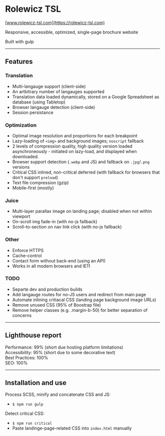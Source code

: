 # Rolewicz TSL

[www.rolewicz-tsl.com](https://rolewicz-tsl.com)

Responsive, accessible, optimized, single-page brochure website

Built with gulp

---

## Features

### Translation

- Multi-langauge support (client-side)
- An artbitrary number of langauges supported
- Translation data loaded dynamically, stored on a Google Spreadsheet as database (using Tabletop)
- Browser langauge detection (client-side)
- Session persistance

### Optimization

- Optimal image resolution and proportions for each breakpoint
- Lazy-loading of `<img>` and background images; `noscript` fallback
- 2 levels of compression quality, high quality version loaded asynchroneously - initiated on lazy-load, and displayed when downloaded.
- Browser support detection (`.webp` and JS) and fallback on `.jpg`/`.png` versions
- Critical CSS inlined, non-critical deferred (with fallback for browsers that don't support `preload`)
- Text file compression (gzip)
- Mobile-first (mostly)

### Juice

- Multi-layer parallax image on landing page; disabled when not within viewport
- On-scroll img fade-in (with no-js fallback)
- Scroll-to-section on nav link click (with no-js fallback)

### Other

- Enforce HTTPS
- Cache-control
- Contact form without back-end (using an API)
- Works in all modern browsers and IE11

### TODO

- Separte dev and production builds
- Add langauge routes for no-JS users and redirect from main page
- Automate inlining critiacal CSS (landing page background image URLs)
- Remove unused CSS (95% of Boostrap file)
- Remove helper classes (e.g. .margin-b-50) for better separation of concerns

---

## Lighthouse report

Performance: 99% (short due hosting platform limitations)  
Accessibility: 95% (short due to some decorative text)  
Best Practices: 100%  
SEO: 100%

---

## Installation and use

Process SCSS, minify and concatenate CSS and JS:

- `$ npm run gulp`

Detect critical CSS:

- `$ npm run critical`
- Paste landinge-page-related CSS into `index.html` manually
